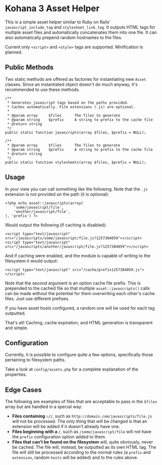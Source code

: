 # Kohana 3 Asset Helper

This is a simple asset helper similar to Ruby on Rails' `javascript_include_tag` and `stylesheet_link_tag`. 
It outputs HTML tags for multiple asset files and automatically concatenates them into one file. It can also automatically
prepend random hostnames to the files.

Current only `<script>` and `<style>` tags are supported. Minification is planned.
	
## Public Methods

Two static methods are offered as factories for instantiating new `Asset` classes. Since an instantiated object doesn't do much anyway, it's recommended to use these methods. 

	/**
	 * Generates javascript tags based on the paths provided. 
	 * Caches automatically. File extensions (.js) are optional.
	 *  
	 * @param array 	$files		The files to generate
	 * @param string	$prefix 	A string to prefix to the cache file
	 * @return string
	 */
	public static function javascripts(array $files, $prefix = NULL);
	
	/**
	 * @param array 	$files		The files to generate
	 * @param string	$prefix 	A string to prefix to the cache file
	 * @return string
	 */
	public static function stylesheets(array $files, $prefix = NULL);
	
## Usage

In your view you can call something like the following. Note that the `.js` extension is not provided on the path (it is optional):

    <?php echo asset::javascripts(array(
    	'some/javascript/file',
    	'another/javascript/file',
    ), 'prefix') ?>

Would output the following (if caching is disabled):

    <script type="text/javascript" src="/javascripts/some/javascript/file.js?1257384059"></script>
    <script type="text/javascript" src="/javascripts/another/javascript/file.js?1257384059"></script>

And if caching were enabled, and the module is capable of writing to the filesystem it would output:

    <script type="text/javascript" src="/cache/prefix1257384059.js"></script>

Note that the second argument is an option cache file prefix. This is prepended to the cached file 
so that multiple `asset::javascripts()` calls can be made without the potential for them overwriting 
each other's cache files. Just use different prefixes.

If you have asset hosts configured, a random one will be used for each tag outputted.

That's all! Caching, cache expiration, and HTML generation is transparent and simple.

## Configuration

Currently, it is possible to configure quite a few options, specifically those pertaining to filesystem paths.

Take a look at `config/assets.php` for a complete explanation of the properties.

## Edge Cases

The following are examples of files that are acceptable to pass in the `$files` array but are handled in a special way:

   * **Files containing `://`**, such as `http://domain.com/javascripts/file.js` will
     not be processed. The only thing that will be changed is that an extension 
     will be added if it doesn't already have one.
   * **Files beginning with a `/`**, such as `/some/javascript/file` will not have the 
     `prefix` configuration option added to them.
   * **Files that can't be found on the filesystem** will, quite obviously, never be cached. 
     The file will, instead, be outputted as its own HTML tag. The file will still be processed
     according to the normal rules (a `prefix` and `extension`, random `hosts` will be added) and 
     to the rules above.
